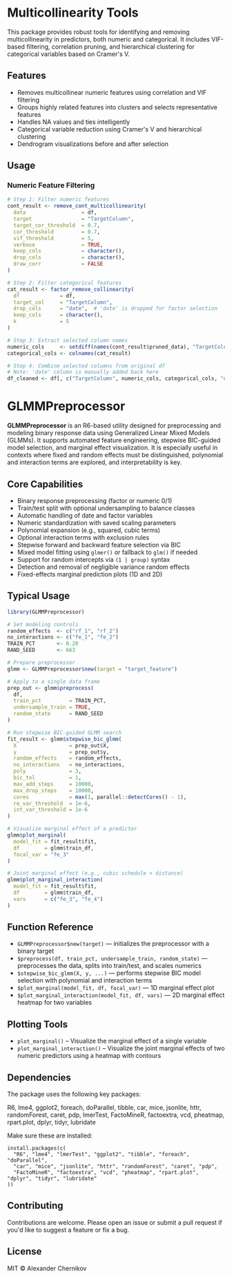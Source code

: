Multicollinearity Tools
=======================

This package provides robust tools for identifying and removing multicollinearity in predictors, both numeric and categorical. It includes VIF-based filtering, correlation pruning, and hierarchical clustering for categorical variables based on Cramer's V.

Features
--------

- Removes multicollinear numeric features using correlation and VIF filtering
- Groups highly related features into clusters and selects representative features
- Handles NA values and ties intelligently
- Categorical variable reduction using Cramer's V and hierarchical clustering
- Dendrogram visualizations before and after selection

Usage
-----

### Numeric Feature Filtering

```r
# Step 1: Filter numeric features
cont_result <- remove_cont_multicollinearity(
  data                  = df,
  target                = "TargetColumn",
  target_cor_threshold  = 0.7,
  cor_threshold         = 0.7,
  vif_threshold         = 5,
  verbose               = TRUE,
  keep_cols             = character(),
  drop_cols             = character(),
  draw_corr             = FALSE
)

# Step 2: Filter categorical features
cat_result <- factor_remove_collinearity(
  df             = df,
  target_col     = "TargetColumn",
  drop_cols      = "date",  # 'date' is dropped for factor selection
  keep_cols      = character(),
  k              = 5
)

# Step 3: Extract selected column names
numeric_cols     <- setdiff(names(cont_result$pruned_data), "TargetColumn")
categorical_cols <- colnames(cat_result)

# Step 4: Combine selected columns from original df
# Note: 'date' column is manually added back here
df_cleaned <- df[, c("TargetColumn", numeric_cols, categorical_cols, "date"), drop = FALSE]
```



GLMMPreprocessor  
================

**GLMMPreprocessor** is an R6-based utility designed for preprocessing and modeling binary response data using Generalized Linear Mixed Models (GLMMs). It supports automated feature engineering, stepwise BIC-guided model selection, and marginal effect visualization. It is especially useful in contexts where fixed and random effects must be distinguished, polynomial and interaction terms are explored, and interpretability is key.

Core Capabilities  
------------------

- Binary response preprocessing (factor or numeric 0/1)
- Train/test split with optional undersampling to balance classes
- Automatic handling of date and factor variables
- Numeric standardization with saved scaling parameters
- Polynomial expansion (e.g., squared, cubic terms)
- Optional interaction terms with exclusion rules
- Stepwise forward and backward feature selection via BIC
- Mixed model fitting using `glmer()` or fallback to `glm()` if needed
- Support for random intercepts via `(1 | group)` syntax
- Detection and removal of negligible variance random effects
- Fixed-effects marginal prediction plots (1D and 2D)

Typical Usage  
-------------

```r
library(GLMMPreprocessor)

# Set modeling controls
random_effects  <- c("rf_1", "rf_2")
no_interactions <- c("fe_1", "fe_2")
TRAIN_PCT       <- 0.20
RAND_SEED       <- 663

# Prepare preprocessor
glmm <- GLMMPreprocessor$new(target = "target_feature")

# Apply to a single data frame
prep_out <- glmm$preprocess(
  df,
  train_pct         = TRAIN_PCT,
  undersample_train = TRUE,
  random_state      = RAND_SEED
)

# Run stepwise BIC-guided GLMM search
fit_result <- glmm$stepwise_bic_glmm(
  X                 = prep_out$X,
  y                 = prep_out$y,
  random_effects    = random_effects,
  no_interactions   = no_interactions,
  poly              = 3,
  bic_tol           = 1,
  max_add_steps     = 10000,
  max_drop_steps    = 10000,
  cores             = max(1, parallel::detectCores() - 1),
  re_var_threshold  = 1e-6,
  int_var_threshold = 1e-6
)

# Visualize marginal effect of a predictor
glmm$plot_marginal(
  model_fit = fit_result$fit,
  df        = glmm$train_df,
  focal_var = "fe_3"
)

# Joint marginal effect (e.g., cubic schedule × distance)
glmm$plot_marginal_interaction(
  model_fit = fit_result$fit,
  df        = glmm$train_df,
  vars      = c("fe_3", "fe_4")
)
```

Function Reference  
------------------

- `GLMMPreprocessor$new(target)` — initializes the preprocessor with a binary target
- `$preprocess(df, train_pct, undersample_train, random_state)` — preprocesses the data, splits into train/test, and scales numerics
- `$stepwise_bic_glmm(X, y, ...)` — performs stepwise BIC model selection with polynomial and interaction terms
- `$plot_marginal(model_fit, df, focal_var)` — 1D marginal effect plot
- `$plot_marginal_interaction(model_fit, df, vars)` — 2D marginal effect heatmap for two variables

Plotting Tools
--------------

- `plot_marginal()` – Visualize the marginal effect of a single variable
- `plot_marginal_interaction()` – Visualize the joint marginal effects of two numeric predictors using a heatmap with contours

Dependencies
------------

The package uses the following key packages:

R6, lme4, ggplot2, foreach, doParallel, tibble, car, mice, jsonlite, httr, randomForest, caret, pdp, lmerTest, FactoMineR, factoextra, vcd, pheatmap, rpart.plot, dplyr, tidyr, lubridate

Make sure these are installed:

    install.packages(c(
      "R6", "lme4", "lmerTest", "ggplot2", "tibble", "foreach", "doParallel",
      "car", "mice", "jsonlite", "httr", "randomForest", "caret", "pdp",
      "FactoMineR", "factoextra", "vcd", "pheatmap", "rpart.plot", "dplyr", "tidyr", "lubridate"
    ))

Contributing
------------

Contributions are welcome. Please open an issue or submit a pull request if you'd like to suggest a feature or fix a bug.

License
-------

MIT © Alexander Chernikov

